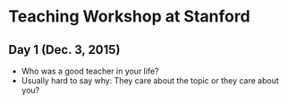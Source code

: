 # Teaching Workshop at Stanford

## Day 1 (Dec. 3, 2015)

* Who was a good teacher in your life? 
* Usually hard to say why: They care about the topic or they care about you?
